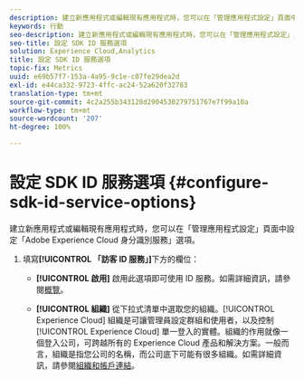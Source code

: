 ```yaml
---
description: 建立新應用程式或編輯現有應用程式時，您可以在「管理應用程式設定」頁面中設定「Adobe Experience Platform 身分識別服務」選項。
keywords: 行動
seo-description: 建立新應用程式或編輯現有應用程式時，您可以在「管理應用程式設定」頁面中設定「Adobe Experience Platform 身分識別服務」選項。
seo-title: 設定 SDK ID 服務選項
solution: Experience Cloud,Analytics
title: 設定 SDK ID 服務選項
topic-fix: Metrics
uuid: e69b57f7-153a-4a95-9c1e-c07fe29dea2d
exl-id: e44ca332-9723-4ffc-ac24-52a620f32783
translation-type: tm+mt
source-git-commit: 4c2a255b343128d2904530279751767e7f99a10a
workflow-type: tm+mt
source-wordcount: '207'
ht-degree: 100%

---
```


# 設定 SDK ID 服務選項 {#configure-sdk-id-service-options}

建立新應用程式或編輯現有應用程式時，您可以在「管理應用程式設定」頁面中設定「Adobe Experience Cloud 身分識別服務」選項。

1. 填寫&#x200B;**[!UICONTROL 「訪客 ID 服務」]**&#x200B;下方的欄位：

   * **[!UICONTROL 啟用]**
啟用此選項即可使用 ID 服務。如需詳細資訊，請參閱[概覽](https://docs.adobe.com/content/help/zh-Hant/id-service/using/intro/overview.html)。

   * **[!UICONTROL 組織]**
從下拉式清單中選取您的組織。[!UICONTROL Experience Cloud] 組織是可讓管理員設定群組和使用者，以及控制 [!UICONTROL Experience Cloud] 單一登入的實體。組織的作用就像一個登入公司，可跨越所有的 Experience Cloud 產品和解決方案。一般而言，組織是指您公司的名稱，而公司底下可能有很多組織。如需詳細資訊，請參閱[組織和帳戶連結](https://docs.adobe.com/content/help/zh-Hant/core-services/interface/manage-users-and-products/organizations.html)。
